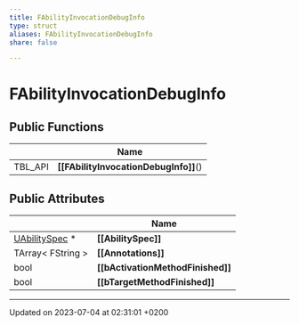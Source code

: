 ```yaml
---
title: FAbilityInvocationDebugInfo
type: struct
aliases: FAbilityInvocationDebugInfo
share: false

---
```


# FAbilityInvocationDebugInfo





## Public Functions

|                | Name           |
| -------------- | -------------- |
| TBL_API | **[[FAbilityInvocationDebugInfo]]**() |

## Public Attributes

|                | Name           |
| -------------- | -------------- |
| [UAbilitySpec](/docs/SDK/Source/Classes/classUAbilitySpec.md) * | **[[AbilitySpec]]**  |
| TArray< FString > | **[[Annotations]]**  |
| bool | **[[bActivationMethodFinished]]**  |
| bool | **[[bTargetMethodFinished]]**  |

-------------------------------

Updated on 2023-07-04 at 02:31:01 +0200